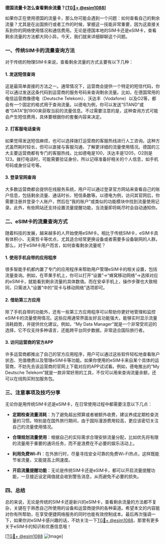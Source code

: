 **德国流量卡怎么查看剩余流量？[[TG💪+ @esim1088](https://t.me/s/esim1088)]**

如果你正在使用德国的流量卡，那么你可能会遇到一个问题：如何查看自己的剩余流量？尤其是在出国旅行或者工作的时候，掌握这一技能非常重要，因为这直接关系到你的网络使用情况和通信费用。无论是德国本地的SIM卡还是eSIM卡，查看剩余流量的方法都大同小异。今天，我们就来详细聊聊这个问题。

### 一、传统SIM卡的流量查询方法

对于传统的物理SIM卡来说，查看剩余流量的方式主要有以下几种：

#### 1. 发送短信查询
这是最简单直接的方法之一。通常情况下，运营商会提供一个特定的短信代码，你可以通过发送这条代码到运营商的服务号码来查询剩余流量。比如，在德国常用的电信运营商像德电（Deutsche Telekom）、沃达丰（Vodafone）以及O2等，都会有一个固定的格式用于查询流量。以德电为例，你可以发送“STAND”或者“DATA”到1900来获取当前的流量信息。不过需要注意的是，这种查询方式可能会产生短信费用，具体要根据你的套餐内容来决定。

#### 2. 打客服电话查询
如果觉得发送短信麻烦，也可以选择拨打运营商的客服热线进行人工咨询。这种方式虽然耗时较长，但可以直接与客服沟通，了解更详细的流量使用情况。德国的三大主要运营商都有专门的客服热线，比如德电是100，沃达丰是1205，O2则是123。拨打电话时，可能需要验证身份，所以记得准备好相关的个人信息，如手机号码或身份证号等。

#### 3. 登录官网查询
大多数运营商都会提供在线服务系统，用户可以通过登录官方网站来查看自己的账户信息，包括剩余流量、通话时长、短信条数等。以德电为例，访问其官网后，你需要注册并登录个人账户，然后在“我的账户”或类似的功能模块中找到流量使用记录。此外，有些网站还支持设置流量提醒功能，当流量即将耗尽时会自动通知你。

### 二、eSIM卡的流量查询方式

随着科技的发展，越来越多的人开始使用eSIM卡。相比于传统SIM卡，eSIM卡具有体积小、无需剪卡等优点，尤其适合经常更换设备或者需要多设备联网的人群。那么，对于eSIM卡用户而言，如何查看剩余流量呢？

#### 1. 使用手机自带的应用程序
很多智能手机都内置了专门的应用程序来帮助用户管理eSIM卡的相关设置，包括流量查询。例如，在苹果手机上，你可以打开“设置”→“蜂窝移动网络”→选择对应的eSIM卡，就能看到剩余流量的具体数值。而在安卓手机上，操作步骤也大致相同，只需进入“设置”中的“双卡与移动网络”选项即可。

#### 2. 借助第三方应用
除了手机自带的功能外，还有一些第三方应用程序可以帮助你更好地管理和监控eSIM卡的流量使用情况。这些应用通常界面友好且功能强大，能够实时显示流量消耗趋势，并提供优化建议。例如，“My Data Manager”就是一个非常受欢迎的选择，它不仅支持多种语言，还能跨平台同步数据，非常适合国际旅行者。

#### 3. 访问运营商的官方APP
许多运营商都推出了自己的官方应用程序，用户可以通过这些软件轻松地查看账户状态、充值缴费以及管理eSIM卡等功能。如果你使用的eSIM卡来自某个具体的运营商，不妨先去该运营商的官网上下载对应的APP试试看。例如，德电推出的“My Deutsche Telekom”就是一款非常好用的工具，不仅可以用来查询流量余额，还可以在线购买附加服务包。

### 三、注意事项及技巧分享

无论你是用传统SIM卡还是eSIM卡，在日常使用过程中都需要注意以下几点：

- **定期检查流量消耗**：为了避免超出预算或者被额外收费，建议养成定期检查流量的习惯。特别是在国外旅行期间，由于国际漫游费用较高，更应该密切关注自己的流量使用情况。
  
- **合理规划流量使用**：根据自己的实际需求合理安排流量分配，比如优先将有限的流量用于重要的通讯任务，而不是浪费在不必要的娱乐活动上。
  
- **利用免费Wi-Fi**：在外旅行时，尽量寻找安全可靠的免费Wi-Fi热点，这样既能节省流量，又能提高上网速度。
  
- **开启流量提醒功能**：无论是传统SIM卡还是eSIM卡，都可以开启流量提醒功能，一旦接近设定阈值就会收到警告消息，从而避免不必要的损失。

### 四、总结

总的来说，无论是传统的SIM卡还是新兴的eSIM卡，查看剩余流量的方法都不复杂，关键在于熟悉自己所使用的设备和运营商提供的各种渠道。希望本文的内容能对你有所帮助，在享受便捷网络服务的同时也能有效控制成本。最后再次强调一下，如果你对eSIM卡感兴趣的话，不妨关注一下[TG💪+ @esim1088](https://t.me/s/esim1088)，那里有更多关于eSIM卡的知识和优惠信息哦！

[[TG💪+ @esim1088](https://t.me/s/esim1088) ![Image](https://i.postimg.cc/4NQfJmqS/Snipaste-2025-05-13-00-14-12.png)]